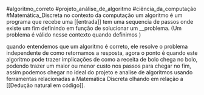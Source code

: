 
#algoritmo_correto #projeto_análise_de_algoritmo #ciência_da_computação #Matemática_Discreta 
no contexto da computação um algoritmo é um programa que recebe uma [[entrada]] tem uma sequencia de passos onde existe um fim definindo em função de solucionar um __problema.
(Um problema é válido nesse contexto quando definimos )

quando entendemos que um algoritmo é correto, ele resolve o problema independente de como retornamos a resposta, agora o ponto é quando este algoritmo pode trazer implicações de como a receita de bolo chega no bolo, podendo trazer um maior ou menor custo nos passos para chegar no fim, assim podemos chegar no ideal do projeto e analise de algoritmos usando ferramentas relacionadas a Matemática Discreta olhando em relação a  [[Dedução natural em código]].



